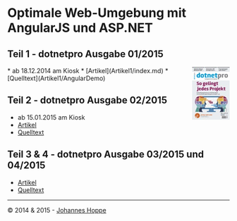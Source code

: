 # Optimale Web-Umgebung mit AngularJS und ASP.NET

## Teil 1 - dotnetpro Ausgabe 01/2015
<img src="Artikel1/Images/dnp_012015_kl.jpg" align="right" />
* ab 18.12.2014 am Kiosk 
* [Artikel](Artikel1/index.md)
* [Quelltext](Artikel1/AngularDemo)

## Teil 2 - dotnetpro Ausgabe 02/2015
* ab 15.01.2015 am Kiosk
* [Artikel](Artikel2/index.md)
* [Quelltext](Artikel2/AngularDemo)

## Teil 3 & 4 - dotnetpro Ausgabe 03/2015 und 04/2015
* [Artikel](Artikel3/index.md)
* [Quelltext](Artikel3/AngularDemo)

---

&copy; 2014 & 2015 - [Johannes Hoppe](http://www.haushoppe-its.de)

